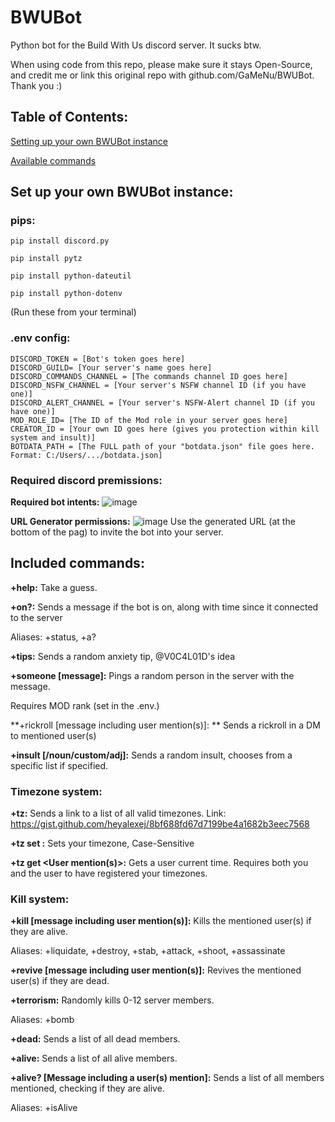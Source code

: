 # BWUBot
Python bot for the Build With Us discord server. It sucks btw.

When using code from this repo, please make sure it stays Open-Source, and credit me or link this original repo with github.com/GaMeNu/BWUBot. Thank you :)

## Table of Contents:

[Setting up your own BWUBot instance](https://github.com/GaMeNu/BWUBot/blob/main/README.md#set-up-your-own-bwubot-instance)

[Available commands](https://github.com/GaMeNu/BWUBot/blob/main/README.md#included-commands)

## Set up your own BWUBot instance:

### pips:
`pip install discord.py`

`pip install pytz`

`pip install python-dateutil`

`pip install python-dotenv`

(Run these from your terminal)

### .env config:
```
DISCORD_TOKEN = [Bot's token goes here]
DISCORD_GUILD= [Your server's name goes here]
DISCORD_COMMANDS_CHANNEL = [The commands channel ID goes here]
DISCORD_NSFW_CHANNEL = [Your server's NSFW channel ID (if you have one)]
DISCORD_ALERT_CHANNEL = [Your server's NSFW-Alert channel ID (if you have one)]
MOD_ROLE_ID= [The ID of the Mod role in your server goes here]
CREATOR_ID = [Your own ID goes here (gives you protection within kill system and insult)]
BOTDATA_PATH = [The FULL path of your "botdata.json" file goes here. Format: C:/Users/.../botdata.json]
```

### Required discord premissions:
**Required bot intents:**
![image](https://user-images.githubusercontent.com/98153342/196023145-addb686b-e412-428f-b4d1-108ae4229a50.png)

**URL Generator permissions:**
![image](https://user-images.githubusercontent.com/98153342/196023198-91e89132-697b-4d85-a6ae-ddbe9cf4185a.png)
Use the generated URL (at the bottom of the pag) to invite the bot into your server.


## Included commands:

**+help:** Take a guess.

**+on?:** Sends a message if the bot is on, along with time since it connected to the server

Aliases: +status, +a?

**+tips:** Sends a random anxiety tip, @V0C4L01D's idea

**+someone [message]:** Pings a random person in the server with the message.

Requires MOD rank (set in the .env.)

**+rickroll [message including user mention(s)]: ** Sends a rickroll in a DM to mentioned user(s)

**+insult [<none>/noun/custom/adj]:** Sends a random insult, chooses from a specific list if specified.



### Timezone system:
**+tz:** Sends a link to a list of all valid timezones. Link: https://gist.github.com/heyalexej/8bf688fd67d7199be4a1682b3eec7568

**+tz set <timezone>:** Sets your timezone, Case-Sensitive

**+tz get <User mention(s)>:** Gets a user current time. Requires both you and the user to have registered your timezones. 

### Kill system:
**+kill [message including user mention(s)]:** Kills the mentioned user(s) if they are alive.

Aliases: +liquidate, +destroy, +stab, +attack, +shoot, +assassinate

**+revive [message including user mention(s)]:** Revives the mentioned user(s) if they are dead.

**+terrorism:** Randomly kills 0-12 server members.

Aliases: +bomb

**+dead:** Sends a list of all dead members.

**+alive:** Sends a list of all alive members.

**+alive? [Message including a user(s) mention]:** Sends a list of all members mentioned, checking if they are alive.

Aliases: +isAlive
